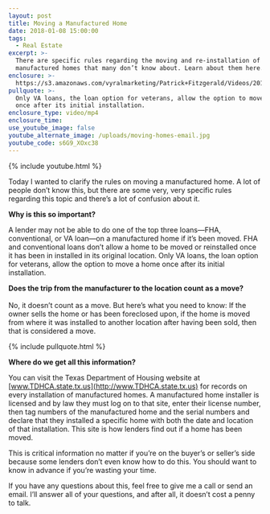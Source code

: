 ```yaml
---
layout: post
title: Moving a Manufactured Home
date: 2018-01-08 15:00:00
tags:
  - Real Estate
excerpt: >-
  There are specific rules regarding the moving and re-installation of
  manufactured homes that many don’t know about. Learn about them here.
enclosure: >-
  https://s3.amazonaws.com/vyralmarketing/Patrick+Fitzgerald/Videos/2018/January/The+VA+Loan+Guy-+Moving+a+Manufactured+Home.mp4
pullquote: >-
  Only VA loans, the loan option for veterans, allow the option to move a home
  once after its initial installation.
enclosure_type: video/mp4
enclosure_time:
use_youtube_image: false
youtube_alternate_image: /uploads/moving-homes-email.jpg
youtube_code: s6G9_XOxc38
---
```



{% include youtube.html %}

Today I wanted to clarify the rules on moving a manufactured home. A lot of people don’t know this, but there are some very, very specific rules regarding this topic and there’s a lot of confusion about it.

**Why is this so important?**

A lender may not be able to do one of the top three loans—FHA, conventional, or VA loan—on a manufactured home if it’s been moved. FHA and conventional loans don’t allow a home to be moved or reinstalled once it has been in installed in its original location. Only VA loans, the loan option for veterans, allow the option to move a home once after its initial installation.

**Does the trip from the manufacturer to the location count as a move?**<br><br>No, it doesn’t count as a move. But here’s what you need to know: If the owner sells the home or has been foreclosed upon, if the home is moved from where it was installed to another location after having been sold, then that is considered a move.

{% include pullquote.html %}

**Where do we get all this information?**

You can visit the Texas Department of Housing website at [www.TDHCA.state.tx.us](http://www.TDHCA.state.tx.us) for records on every installation of manufactured homes. A manufactured home installer is licensed and by law they must log on to that site, enter their license number, then tag numbers of the manufactured home and the serial numbers and declare that they installed a specific home with both the date and location of that installation. This site is how lenders find out if a home has been moved.

This is critical information no matter if you’re on the buyer’s or seller’s side because some lenders don’t even know how to do this. You should want to know in advance if you’re wasting your time.

If you have any questions about this, feel free to give me a call or send an email. I’ll answer all of your questions, and after all, it doesn’t cost a penny to talk.
